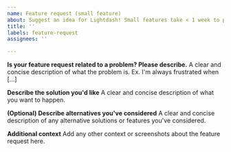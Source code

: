 ```yaml
---
name: Feature request (small feature)
about: Suggest an idea for Lightdash! Small features take < 1 week to plan + build.
title: ''
labels: feature-request
assignees: ''

---
```


**Is your feature request related to a problem? Please describe.**
A clear and concise description of what the problem is. Ex. I'm always frustrated when [...]

**Describe the solution you'd like**
A clear and concise description of what you want to happen.

**(Optional) Describe alternatives you've considered**
A clear and concise description of any alternative solutions or features you've considered.

**Additional context**
Add any other context or screenshots about the feature request here.
